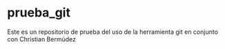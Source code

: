 # prueba_git
Este es un repositorio de prueba del uso de la herramienta git en conjunto con Christian Bermúdez
